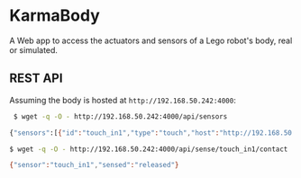 # KarmaBody

A Web app to access the actuators and sensors of a Lego robot's body, real or simulated.

## REST API

Assuming the body is hosted at `http://192.168.50.242:4000`:

```bash
 $ wget -q -O - http://192.168.50.242:4000/api/sensors

{"sensors":[{"id":"touch_in1","type":"touch","host":"http://192.168.50.242:4000","class":"sensor","capabilities":{"domain":["pressed","released"],"sense":"contact"}}]}

$ wget -q -O - http://192.168.50.242:4000/api/sense/touch_in1/contact

{"sensor":"touch_in1","sensed":"released"}
```
